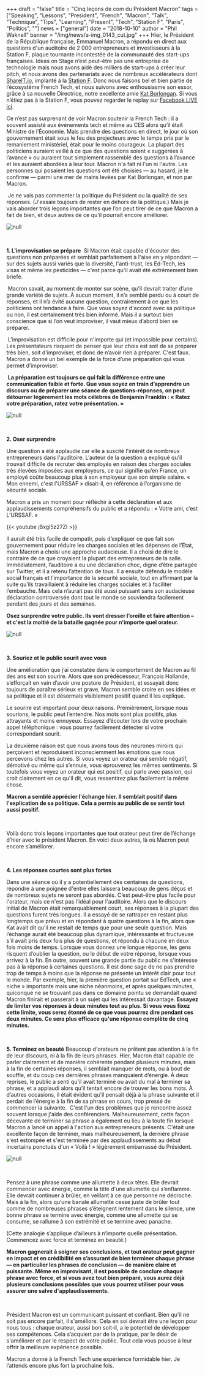 +++
draft = "false"
title = "​​Cinq leçons de com du Président Macron"
tags = ["Speaking", "Lessons", "President", "French", "Macron", "Talk", "Technique", "Tips", "Learning", "Present", "Tech", "Station F", "Paris", "Politics", ""]
news = ["general"]
date = "2018-10-10"
author = "Phil Waknell"
banner = "/img/news/a-img_0143_cut.jpg"
+++
Hier, le Président de la République française, Emmanuel Macron, a répondu en direct aux questions d'un auditoire de 2 000 entrepreneurs et investisseurs à la Station F, plaque tournante incontestée de la communauté des start-ups françaises.
​​Ideas on Stage n’est peut-être pas une entreprise de technologie mais nous avons aidé des milliers de start-ups à créer leur pitch, et nous avons des partenariats avec de nombreux accélérateurs dont [ShareIT.io](https://share-it.io/), implanté à la [Station F](https://stationf.co/fr/). Donc nous faisons bel et bien partie de l’écosystème French Tech, et nous suivons avec enthousiasme son essor, grâce à sa nouvelle Directrice, notre excellente amie [Kat Borlongan](https://www.linkedin.com/in/kat-borlongan/?originalSubdomain=fr). Si vous n’étiez pas à la Station F, vous pouvez regarder le replay sur [Facebook LIVE ici](https://www.facebook.com/EmmanuelMacron/videos/521273488336651/).

​​Ce n’est pas surprenant de voir Macron soutenir la French Tech : il a souvent assisté aux événements tech et même au CES alors qu’il était Ministre de l’Économie. Mais prendre des questions en direct, le jour où son gouvernement était sous le feu des projecteurs avec le temps pris par le remaniement ministériel, était pour le moins courageux. La plupart des politiciens auraient veillé à ce que des questions soient « suggérées à l’avance » ou auraient tout simplement rassemblé des questions à l’avance et les auraient abordées à leur tour. Macron n'a fait ni l'un ni l'autre. Les personnes qui posaient les questions ont été choisies — au hasard, je le confirme — parmi une mer de mains levées par Kat Borlongan, et non par Macron.

​​ 
​​Je ne vais pas commenter la politique du Président ou la qualité de ses réponses. (J'essaie toujours de rester en dehors de la politique.) Mais je vais aborder trois leçons importantes que l’on peut tirer de ce que Macron a fait de bien, et deux autres de ce qu'il pourrait encore améliorer.
​​ 

![null](/img/news/a-img_0076.jpg)

<br>

**1. ​L'improvisation se prépare**
   ​​ 
​Si Macron était capable d'écouter des questions non préparées et semblait parfaitement à l'aise en y répondant — sur des sujets aussi variés que la diversité, l'anti-trust, les Ed-Tech, les visas et même les pesticides — c'est parce qu'il avait été extrêmement bien briefé.

   ​​ 
​​Macron savait, au moment de monter sur scène, qu’il devrait traiter d’une grande variété de sujets. À aucun moment, il n’a semblé perdu ou à court de réponses, et il n’a évité aucune question, contrairement à ce que les politiciens ont tendance à faire. Que vous soyez d'accord avec sa politique ou non, il est certainement très bien informé. Mais il a surtout bien conscience que si l’on veut improviser, il vaut mieux d’abord bien se préparer.

   ​​ 
​​L'improvisation est difficile pour n'importe qui (et impossible pour certains). Les présentateurs risquent de penser que leur choix est soit de se préparer très bien, soit d'improviser, et donc de n’avoir rien à préparer. C'est faux. Macron a donné un bel exemple de la force d’une préparation qui vous permet d’improviser.

   ​​ 
**​​La préparation est toujours ce qui fait la différence entre une communication faible et forte. Que vous soyez en train d’apprendre un discours ou de préparer une séance de questions-réponses, on peut détourner légèrement les mots célèbres de Benjamin Franklin :  « Ratez votre préparation, ratez votre présentation. »**

![null](/img/news/quote-roosevelt.jpg)

<br>

**2. Oser surprendre**

Une question a été applaudie car elle a suscité l'intérêt de nombreux entrepreneurs dans l'auditoire. L’auteur de la question a expliqué qu’il trouvait difficile de recruter des employés en raison des charges sociales très élevées imposées aux employeurs, ce qui signifie qu’en France, un employé coûte beaucoup plus à son employeur que son simple salaire. « Mon ennemi, c'est l'URSSAF » disait-il, en référence à l’organisme de sécurité sociale.

​​Macron a pris un moment pour réfléchir à cette déclaration et aux applaudissements compréhensifs du public et a répondu : « Votre ami, c’est L’URSSAF. »

{{< youtube jBxgl5z27ZI >}}
​​
<br>

​​Il aurait été très facile de compatir, puis d’expliquer ce que fait son gouvernement pour réduire les charges sociales et les dépenses de l’État, mais Macron a choisi une approche audacieuse. Il a choisi de dire le contraire de ce que croyaient la plupart des entrepreneurs de la salle. Immédiatement, l’auditoire a eu une déclaration choc, digne d’être partagée sur Twitter, et il a retenu l’attention de tous.
​​Il a ensuite défendu le modèle social français et l’importance de la sécurité sociale, tout en affirmant par la suite qu’ils travaillaient à réduire les charges sociales et à faciliter l’embauche. Mais cela n’aurait pas été aussi puissant sans son audacieuse déclaration controversée dont tout le monde se souviendra facilement pendant des jours et des semaines.

**​​Osez surprendre votre public. Ils vont dresser l’oreille et faire attention – et c'est la moitié de la bataille gagnée pour n'importe quel orateur.**

![null](/img/news/a-img_0112_cut.jpg)

<br>

**3. ​​Souriez et le public sourit avec vous**

Une amélioration que j’ai constatée dans le comportement de Macron au fil des ans est son sourire. Alors que son prédécesseur, François Hollande, s’efforçait en vain d’avoir une posture de Président, et essayait donc toujours de paraître sérieux et grave, Macron semble croire en ses idées et sa politique et il est désormais visiblement positif quand il les explique.

​Le sourire est important pour deux raisons. Premièrement, lorsque nous sourions, le public peut l’entendre. Nos mots sont plus positifs, plus attrayants et moins ennuyeux. Essayez d’écouter lors de votre prochain appel téléphonique : vous pourrez facilement détecter si votre correspondant sourit.

​La deuxième raison est que nous avons tous des neurones miroirs qui perçoivent et reproduisent inconsciemment les émotions que nous percevons chez les autres. Si vous voyez un orateur qui semble négatif, démotivé ou même qui s’ennuie, vous éprouverez les mêmes sentiments. Si toutefois vous voyez un orateur qui est positif, qui parle avec passion, qui croit clairement en ce qu'il dit, vous ressentirez plus facilement la même chose.

**​​Macron a semblé apprécier l'échange hier. Il semblait positif dans l'explication de sa politique. Cela a permis au public de se sentir tout aussi positif.**

<br>

Voilà donc trois leçons importantes que tout orateur peut tirer de l’échange d’hier avec le président Macron. En voici deux autres, là où Macron peut encore s’améliorer.

<br>

​​**4. Les réponses courtes sont plus fortes**

Dans une séance où il y a potentiellement des centaines de questions, répondre à une poignée d'entre elles laissera beaucoup de gens déçus et de nombreux sujets ne seront pas abordés. C’est peut-être plus facile pour l'orateur, mais ce n'est pas l’idéal pour l'auditoire.
​​Alors que le discours initial de Macron était remarquablement court, ses réponses à la plupart des questions furent très longues. Il a essayé de se rattraper en restant plus longtemps que prévu et en répondant à quatre questions à la fin, alors que Kat avait dit qu'il ne restait de temps que pour une seule question. Mais l’échange aurait été beaucoup plus dynamique, intéressante et fructueuse s'il avait pris deux fois plus de questions, et répondu à chacune en deux fois moins de temps.
​​Lorsque vous donnez une longue réponse, les gens risquent d’oublier la question, ou le début de votre réponse, lorsque vous arrivez à la fin. En outre, souvent une grande partie du public ne s'intéresse pas à la réponse à certaines questions. Il est donc sage de ne pas prendre trop de temps à moins que la réponse ne présente un intérêt clair pour tout le monde. Par exemple, hier, la première question portait sur EdTech, une « niche » importante mais une niche néanmoins, et après quelques minutes, quiconque ne se trouvant pas dans ce domaine pointu se demandait quand Macron finirait et passerait à un sujet qui les intéressait davantage.
**Essayez de limiter vos réponses à deux minutes tout au plus. Si vous vous fixez cette limite, vous serez étonné de ce que vous pourrez dire pendant ces deux minutes. Ce sera plus efficace qu'une réponse complète de cinq minutes.**

<br>

**5. Terminez en beauté**
Beaucoup d'orateurs ne prêtent pas attention à la fin de leur discours, ni à la fin de leurs phrases. Hier, Macron était capable de parler clairement et de manière cohérente pendant plusieurs minutes, mais à la fin de certaines réponses, il semblait manquer de mots, ou à bout de souffle, et du coup ces dernières phrases manquaient d’énergie.
   ​​À deux reprises, le public a senti qu'il avait terminé ou avait du mal à terminer sa phrase, et a applaudi alors qu’il tentait encore de trouver les bons mots. À d’autres occasions, il était évident qu'il pensait déjà à la phrase suivante et il perdait de l’énergie à la fin de sa phrase en cours, trop pressé de commencer la suivante.
   ​​ 
   ​​C'est l'un des problèmes que je rencontre assez souvent lorsque j'aide des conférenciers. Malheureusement, cette façon décevante de terminer sa phrase a également eu lieu à la toute fin lorsque Macron a lancé un appel à l'action aux entrepreneurs présents. C'était une excellente façon de terminer, mais malheureusement, la dernière phrase s'est estompée et s'est terminée par des applaudissements au début incertains ponctués d'un « Voilà ! » légèrement embarrassé du Président.

![null](/img/news/slide-double-headed-match.001.jpeg)

<br>

​​Pensez à une phrase comme une allumette à deux têtes. Elle devrait commencer avec énergie, comme la tête d'une allumette qui s’enflamme. Elle devrait continuer à brûler, en veillant à ce que personne ne décroche. Mais à la fin, alors qu’une banale allumette cesse juste de brûler tout comme de nombreuses phrases s’éteignent lentement dans le silence, une bonne phrase se termine avec énergie, comme une allumette qui se consume, se rallume à son extrémité et se termine avec panache.

(Cette analogie s’applique d’ailleurs à n’importe quelle présentation. Commencez avec force et terminez en beauté.)

**​​Macron gagnerait à soigner ses conclusions, et tout orateur peut gagner en impact et en crédibilité en s’assurant de bien terminer chaque phrase — en particulier les phrases de conclusion — de manière claire et puissante. Même en improvisant, il est possible de conclure chaque phrase avec force, et si vous avez tout bien préparé, vous aurez déjà plusieurs conclusions possibles que vous pourrez utiliser pour vous assurer une salve d'applaudissements.**

<br>

Président Macron est un communicant puissant et confiant. Bien qu'il ne soit pas encore parfait, il s'améliore. Cela en soi devrait être une leçon pour nous tous : chaque orateur, aussi bon soit-il, a le potentiel de développer ses compétences. Cela s’acquiert par de la pratique, par le désir de s'améliorer et par le respect de votre public. Tout cela vous pousse à leur offrir la meilleure expérience possible.

​​Macron a donné à la French Tech une expérience formidable hier. Je l’attends encore plus fort la prochaine fois.
